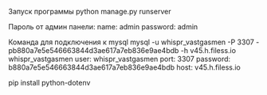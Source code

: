 Запуск программы
python manage.py runserver

Пароль от админ панели:
name: admin
password: admin

Команда для подключения к mysql 
mysql -u whispr_vastgasmen -P 3307 -pb880a7e5e546663844d3ae617a7eb836e9ae4bdb -h v45.h.filess.io whispr_vastgasmen
user: whispr_vastgasmen
port: 3307
password: b880a7e5e546663844d3ae617a7eb836e9ae4bdb
host: v45.h.filess.io

pip install python-dotenv